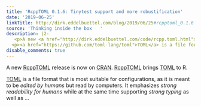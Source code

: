 ```yaml
---
title: 'RcppTOML 0.1.6: Tinytest support and more robustification'
date: '2019-06-25'
linkTitle: http://dirk.eddelbuettel.com/blog/2019/06/25#rcpptoml_0.1.6
source: 'Thinking inside the box   '
description: |2-
   <p>A new <a href="http://dirk.eddelbuettel.com/code/rcpp.toml.html">RcppTOML</a> release is now on <a href="https://cran.r-project.org">CRAN</a>. <a href="http://dirk.eddelbuettel.com/code/rcpp.toml.html">RcppTOML</a> brings <a href="https://github.com/toml-lang/toml">TOML</a> to R.</p>
  <p><a href="https://github.com/toml-lang/toml">TOML</a> is a file format that is most suitable for configurations, as it is meant to be <em>edited by humans</em> but read by computers. It emphasizes <em>strong readability for humans</em> while at the same time supporting <em>strong typing</em> as well as ...
disable_comments: true
---
```

 <p>A new <a href="http://dirk.eddelbuettel.com/code/rcpp.toml.html">RcppTOML</a> release is now on <a href="https://cran.r-project.org">CRAN</a>. <a href="http://dirk.eddelbuettel.com/code/rcpp.toml.html">RcppTOML</a> brings <a href="https://github.com/toml-lang/toml">TOML</a> to R.</p>
<p><a href="https://github.com/toml-lang/toml">TOML</a> is a file format that is most suitable for configurations, as it is meant to be <em>edited by humans</em> but read by computers. It emphasizes <em>strong readability for humans</em> while at the same time supporting <em>strong typing</em> as well as ...